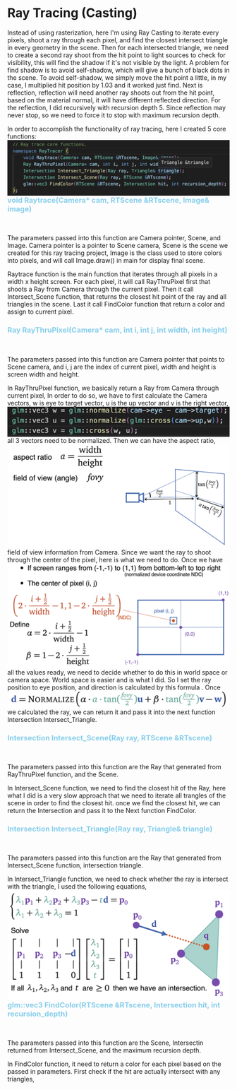 <h1>Ray Tracing (Casting)</h1>

<div>
<p>
    Instead of using rasterization, here I'm using Ray Casting to iterate every pixels, shoot a ray through each pixel, and find the closest intersect triangle in every geometry in the scene. Then for each intersected triangle, we need to create a second ray shoot from the hit point to light sources to check for visibility, this will find the shadow if it's not visible by the light. A problem for find shadow is to avoid self-shadow, which will give a bunch of black dots in the scene. To avoid self-shadow, we simply move the hit point a little, in my case, I multiplied hit position by 1.03 and it worked just find. Next is reflection, reflection will need another ray shoots out from the hit point, based on the material normal, it will have different reflected direction. For the reflection, I did recursively with recursion depth 5. Since reflection may never stop, so we need to force it to stop with maximum recursion depth.
</p>
</div>
<div>
<p>
In order to accomplish the functionality of ray tracing, here I created 5 core functions: 
    <img src="./write_up_img/core_funcs.png"
     style="float: left; margin-right: 10px;" />
</p>
</div>

<div>
<h3 style="color:skyblue">void Raytrace(Camera* cam, RTScene &RTscene, Image& image)</h3><br>
<p>
The parameters passed into this function are Camera pointer, Scene, and Image. Camera pointer is a pointer to Scene camera, Scene is the scene we created for this ray tracing project, Image is the class used to store colors into pixels, and will call Image.draw() in main for display final scene.
</p>
<p>Raytrace function is the main function that iterates through all pixels in a width x height screen. For each pixel, it will call RayThruPixel first that shoots a Ray from Camera through the current pixel. Then it call Intersect_Scene function, that returns the closest hit point of the ray and all triangles in the scene. Last it call FindColor function that return a color and assign to current pixel.
</p>

</div>

<div>
<h3 style="color:skyblue">Ray RayThruPixel(Camera* cam, int i, int j, int width, int height)</h3><br>
<p>
The parameters passed into this function are Camera pointer that points to Scene camera, and i, j are the index of current pixel, width and height is screen width and height.
</p>
<p>
In RayThruPixel function, we basically return a Ray from Camera through current pixel, In order to do so, we have to first calculate the Camera vectors, 
    <img src="./write_up_img/cam_vec.png"
     style="float: left; margin-right: 10px;" />
w is eye to target vector, u is the up vector and v is the right vector, all 3 vectors need to be normalized. 
    <img src="./write_up_img/cam_angle.png"
     style="float: left; margin-right: 10px;" />
Then we can have the aspect ratio, field of view information from Camera. Since we want the ray to shoot through the center of the pixel, here is what we need to do. 
    <img src="./write_up_img/pixel_center.png"
     style="float: left; margin-right: 10px;" />
Once we have all the values ready, we need to decide whether to do this in world space or camera space. World space is easier and is what I did. So I set the ray position to eye position, and direction is calculated by this formula .
     <img src="./write_up_img/ray_dir.png"
     style="float: left; margin-right: 10px;" />
    Once we calculated the ray, we can return it and pass it into the next function Intersection Intersect_Triangle. 
</p>

</div>

<div>
<h3 style="color:skyblue">Intersection Intersect_Scene(Ray ray, RTScene &RTscene)</h3><br>
<p>
The parameters passed into this function are the Ray that generated from RayThruPixel function, and the Scene.
</p>
<p>
In Intersect_Scene function, we need to find the closest hit of the Ray, here what I did is a very slow approach that we need to iterate all trangles of the scene in order to find the closest hit. once we find the closest hit, we can return the Intersection and pass it to the Next function FindColor.
</p>

</div>


<div>
<h3 style="color:skyblue">Intersection Intersect_Triangle(Ray ray, Triangle& triangle)</h3><br>
<p>
The parameters passed into this function are the Ray that generated from Intersect_Scene function, intersection triangle.
</p>
<p>
In Intersect_Triangle function, we need to check whether the ray is intersect with the triangle, I used the following equations, 
    <img src="./write_up_img/tri_intersect.png"
     style="float: left; margin-right: 10px;" />
</p>

</div>


<div>
<h3 style="color:skyblue">glm::vec3 FindColor(RTScene &RTscene, Intersection hit, int recursion_depth)</h3><br>
<p>
The parameters passed into this function are the Scene, Intersectin returned from Intersect_Scene, and the maximum recursion depth.
</p>
<p>
In FindColor function, it need to return a color for each pixel based on the passed in parameters. First check if the hit are actually intersect with any triangles, 
</p>

</div>
